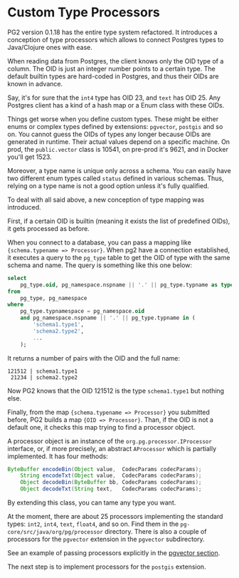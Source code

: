 # Custom Type Processors

PG2 version 0.1.18 has the entire type system refactored. It introduces a
conception of type processors which allows to connect Postgres types to
Java/Clojure ones with ease.

When reading data from Postgres, the client knows only the OID type of a
column. The OID is just an integer number points to a certain type. The default
builtin types are hard-coded in Postgres, and thus their OIDs are known in
advance.

Say, it's for sure that the `int4` type has OID 23, and `text` has OID 25. Any
Postgres client has a kind of a hash map or a Enum class with these OIDs.

Things get worse when you define custom types. These might be either enums or
complex types defined by extensions: `pgvector`, `postgis` and so on. You cannot
guess the OIDs of types any longer because OIDs are generated in runtime. Their
actual values depend on a specific machine. On prod, the `public.vector` class
is 10541, on pre-prod it's 9621, and in Docker you'll get 1523.

Moreover, a type name is unique only across a schema. You can easily have two
different enum types called `status` defined in various schemas. Thus, relying
on a type name is not a good option unless it's fully qualified.

To deal with all said above, a new conception of type mapping was introduced.

First, if a certain OID is builtin (meaning it exists the list of predefined
OIDs), it gets processed as before.

When you connect to a database, you can pass a mapping like `{schema.typename =>
Processor}`. When pg2 have a connection established, it executes a query to the
`pg_type` table to get the OID of type with the same schema and name. The query
is something like this one below:

~~~sql
select
    pg_type.oid, pg_namespace.nspname || '.' || pg_type.typname as type
from
    pg_type, pg_namespace
where
    pg_type.typnamespace = pg_namespace.oid
    and pg_namespace.nspname || '.' || pg_type.typname in (
        'schema1.type1',
        'schema2.type2',
        ...
    );
~~~

It returns a number of pairs with the OID and the full name:

~~~
121512 | schema1.type1
 21234 | schema2.type2
~~~

Now PG2 knows that the OID 121512 is the type `schema1.type1` but nothing else.

Finally, from the map `{schema.typename => Processor}` you submitted before, PG2
builds a map `{OID => Processor}`. Than, if the OID is not a default one, it
checks this map trying to find a processor object.

A processor object is an instance of the `org.pg.processor.IProcessor`
interface, or, if more precisely, an abstract `AProcessor` which is partially
implemented. It has four methods:

~~~java
ByteBuffer encodeBin(Object value,  CodecParams codecParams);
    String encodeTxt(Object value,  CodecParams codecParams);
    Object decodeBin(ByteBuffer bb, CodecParams codecParams);
    Object decodeTxt(String text,   CodecParams codecParams);
~~~

By extending this class, you can tame any type you want.

At the moment, there are about 25 processors implementing the standard types:
`int2`, `int4`, `text`, `float4`, and so on. Find them in the
`pg-core/src/java/org/pg/processor` directory. There is also a couple of
processors for the `pgvector` extension in the `pgvector` subdirectory.

See an example of passing processors explicitly in the [pgvector
section](/docs/pgvector.md).

The next step is to implement processors for the `postgis` extension.
